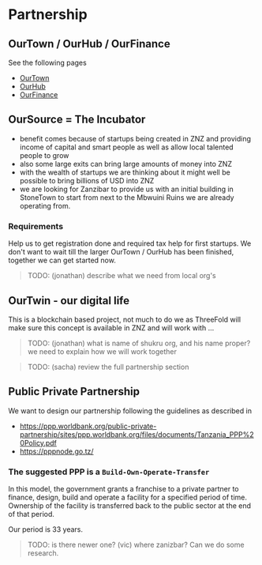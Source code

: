 # Partnership

## OurTown / OurHub / OurFinance

See the following pages

- [OurTown](ppp_ourtown.md)
- [OurHub](ppp_ourhub.md)
- [OurFinance](ppp_ourfinance.md)


## OurSource = The Incubator

- benefit comes because of startups being created in ZNZ and providing income of capital and smart people as well as allow local talented people to grow
- also some large exits can bring large amounts of money into ZNZ
- with the wealth of startups we are thinking about it might well be possible to bring billions of USD into ZNZ
- we are looking for Zanzibar to provide us with an initial building in StoneTown to start from next to the Mbwuini Ruins we are already operating from.


### Requirements

Help us to get registration done and required tax help for first startups. We don't want to wait till the larger OurTown / OurHub has been finished, together we can get started now.

> TODO: (jonathan) describe what we need from local org's

## OurTwin - our digital life

This is a blockchain based project, not much to do we as ThreeFold will make sure this concept is available in ZNZ and will work with ...


> TODO: (jonathan) what is name of shukru org, and his name proper? we need to explain how we will work together


> TODO: (sacha) review the full partnership section


## Public Private Partnership

We want to design our partnership following the guidelines as described in 

- https://ppp.worldbank.org/public-private-partnership/sites/ppp.worldbank.org/files/documents/Tanzania_PPP%20Policy.pdf
- https://pppnode.go.tz/


### The suggested PPP is a ```Build-Own-Operate-Transfer```

In this model, the government grants a franchise to a private partner to finance, design, build and operate a facility for a specified period of time. Ownership of the facility is transferred back to the public sector at the end of that period.

Our period is 33 years.

> TODO: is there newer one? (vic) where zanizbar? Can we do some research.

